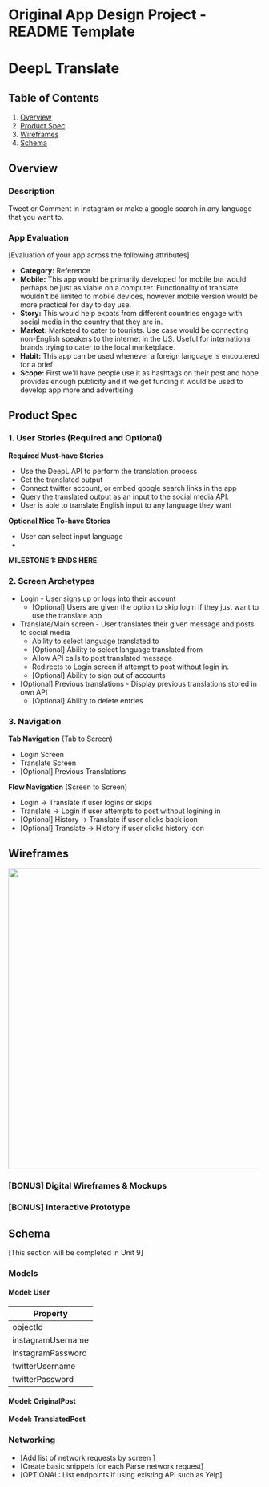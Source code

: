 Original App Design Project - README Template
===

# DeepL Translate

## Table of Contents
1. [Overview](#Overview)
1. [Product Spec](#Product-Spec)
1. [Wireframes](#Wireframes)
2. [Schema](#Schema)

## Overview
### Description
Tweet or Comment in instagram or make a google search in any language that you want to. 


### App Evaluation
[Evaluation of your app across the following attributes]
- **Category:** Reference
- **Mobile:** This app would be primarily developed for mobile but would perhaps be just as viable on a computer. Functionality of translate wouldn’t be limited to mobile devices, however mobile version would be more practical for day to day use.
- **Story:** This would help expats from different countries engage with social media in the country that they are in. 
- **Market:** Marketed to cater to tourists.  Use case would be connecting non-English speakers to the internet in the US. Useful for international brands trying to cater to the local marketplace.
- **Habit:** This app can be used whenever a foreign language is encoutered for a brief 
- **Scope:** First we'll have people use it as hashtags on their post and hope provides enough publicity and if we get funding it would be used to develop app more and advertising.

## Product Spec

### 1. User Stories (Required and Optional)

**Required Must-have Stories**

* Use the DeepL API to perform the translation process
* Get the translated output 
* Connect twitter account, or embed google search links in the app
* Query the translated output as an input to the social media API. 
* User is able to translate English input to any language they want

**Optional Nice To-have Stories**

* User can select input language
*
**MILESTONE 1: ENDS HERE**

### 2. Screen Archetypes

* Login - User signs up or logs into their account
   * [Optional] Users are given the option to skip login if they just want to use the translate app
* Translate/Main screen - User translates their given message and posts to social media
   * Ability to select language translated to
   * [Optional] Ability to select language translated from
   * Allow API calls to post translated message
   * Redirects to Login screen if attempt to post without login in.
   * [Optional] Ability to sign out of accounts
* [Optional] Previous translations - Display previous translations stored in own API
    * [Optional] Ability to delete entries

### 3. Navigation

**Tab Navigation** (Tab to Screen)

* Login Screen
* Translate Screen
* [Optional] Previous Translations

**Flow Navigation** (Screen to Screen)

* Login -> Translate if user logins or skips
* Translate -> Login if user attempts to post without logining in
* [Optional] History -> Translate if user clicks back icon
* [Optional] Translate -> History if user clicks history icon

## Wireframes

<img src="https://i.imgur.com/DbDXM16.png" width=600>

### [BONUS] Digital Wireframes & Mockups

### [BONUS] Interactive Prototype

## Schema 
[This section will be completed in Unit 9]
### Models
#### Model: User
|Property          |
|------------------
|objectId          |
|instagramUsername |
|instagramPassword |
|twitterUsername   |
|twitterPassword   |

#### Model: OriginalPost
#### Model: TranslatedPost
### Networking
- [Add list of network requests by screen ]
- [Create basic snippets for each Parse network request]
- [OPTIONAL: List endpoints if using existing API such as Yelp]
